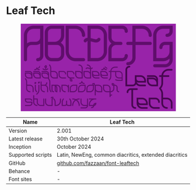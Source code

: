 # Leaf Tech



<div data-full-width="true"><figure><img src="../../.gitbook/assets/Leaf Tech Font Cover landscape.svg" alt=""><figcaption></figcaption></figure></div>

| Name              | Leaf Tech                                                                             |
| ----------------- | ------------------------------------------------------------------------------------ |
| Version           | 2.001                                                                                |
| Latest release    | 30th October 2024                                                                    |
| Inception         | October 2024                                                                         |
| Supported scripts | Latin, NewEng, common diacritics, extended diacritics                                |
| GitHub            | [github.com/fazzaan/font-leaftech](https://github.com/fazzaan/font-leaftech) |
| Behance           | -                                                                                    |
| Font sites        | -                                                                                    |

